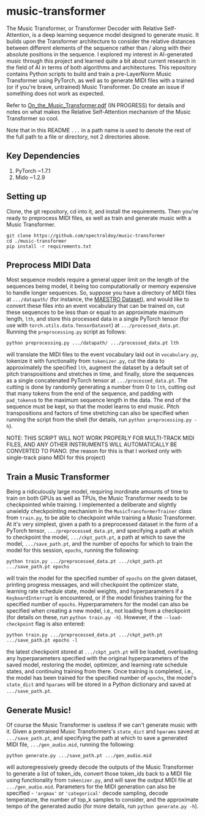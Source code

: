 # music-transformer

The Music Transformer, or Transformer Decoder with Relative Self-Attention, is a deep learning sequence model designed to generate music. It builds upon the Transformer architecture to consider the relative distances between different elements of the sequence rather than / along with their absolute positions in the sequence. I explored my interest in AI-generated music through this project and learned quite a bit about current research in the field of AI in terms of both algorithms and architectures. This repository contains Python scripts to build and train a pre-LayerNorm Music Transformer using PyTorch, as well as to generate MIDI files with a trained (or if you're brave, untrained) Music Transformer. Do create an issue if something does not work as expected.

Refer to [On_the_Music_Transformer.pdf](https://github.com/spectraldoy/music-transformer/blob/main/On_the_Music_Transformer.pdf) (IN PROGRESS) for details and notes on what makes the Relative Self-Attention mechanism of the Music Transformer so cool.

Note that in this README `...` in a path name is used to denote the rest of the full path to a file or directory, not 2 directories above.

## Key Dependencies
1. PyTorch ~1.7.1
2. Mido ~1.2.9

## Setting up
Clone, the git repository, cd into it, and install the requirements. Then you're ready to preprocess MIDI files, as well as train and generate music with a Music Transformer.
```shell
git clone https://github.com/spectraldoy/music-transformer
cd ./music-transformer
pip install -r requirements.txt
```

## Preprocess MIDI Data
Most sequence models require a general upper limit on the length of the sequences being model, it being too computationally or memory expensive to handle longer sequences. So, suppose you have a directory of MIDI files at `.../datapath/` (for instance, the [MAESTRO Dataset](https://magenta.tensorflow.org/datasets/maestro)), and would like to convert these files into an event vocabulary that can be trained on, cut these sequences to be less than or equal to an approximate maximum length, `lth`, and store this processed data in a single PyTorch tensor (for use with `torch.utils.data.TensorDataset`) at `.../processed_data.pt`. Running the `preprocessing.py` script as follows:
```shell
python preprocessing.py .../datapath/ .../processed_data.pt lth
```
will translate the MIDI files to the event vocabulary laid out in `vocabulary.py`, tokenize it with functionality from `tokenizer.py`, cut the data to approximately the specified `lth`, augment the dataset by a default set of pitch transpositions and stretches in time, and finally, store the sequences as a single concatenated PyTorch tensor at `.../processed_data.pt`. The cutting is done by randomly generating a number from 0 to `lth`, cutting out that many tokens from the end of the sequence, and padding with `pad_tokens`s to the maximum sequence length in the data. The end of the sequence must be kept, so that the model learns to end music. Pitch transpositions and factors of time stretching can also be specified when running the script from the shell (for details, run `python preprocessing.py -h`).

NOTE: THIS SCRIPT WILL NOT WORK PROPERLY FOR MULTI-TRACK MIDI FILES, AND ANY OTHER INSTRUMENTS WILL AUTOMATICALLY BE CONVERTED TO PIANO.
(the reason for this is that I worked only with single-track piano MIDI for this project)

## Train a Music Transformer
Being a ridiculously large model, requiring inordinate amounts of time to train on both GPUs as well as TPUs, the Music Transformer needs to be checkpointed while training. I implemented a deliberate and slightly unwieldy checkpointing mechanism in the `MusicTransformerTrainer` class from `train.py`, to be able to checkpoint while training a Music Transformer. At it's very simplest, given a path to a preprocessed dataset in the form of a PyTorch tensor, `.../preprocessed_data.pt`, and specifying a path at which to checkpoint the model, `.../ckpt_path.pt`, a path at which to save the model, `.../save_path.pt`, and the number of epochs for which to train the model for this session, `epochs`, running the following:
```shell
python train.py .../preprocessed_data.pt .../ckpt_path.pt .../save_path.pt epochs
```
will train the model for the specified number of `epochs` on the given dataset, printing progress messages, and will checkpoint the optimizer state, learning rate schedule state, model weights, and hyperparameters if a `KeyboardInterrupt` is encountered, or if the model finishes training for the specified number of `epochs`. Hyperparameters for the model can also be specified when creating a new model, i.e., not loading from a checkpoint (for details on these, run `python train.py -h`). However, if the `--load-checkpoint` flag is also entered:
```shell
python train.py .../preprocessed_data.pt .../ckpt_path.pt .../save_path.pt epochs -l
```
the latest checkpoint stored at `.../ckpt_path.pt` will be loaded, overloading any hyperparameters specified with the original hyperparameters of the saved model, restoring the model, optimizer, and learning rate schedule states, and continuing training from there. Once training is completed, i.e., the model has been trained for the specified number of `epochs`, the model's `state_dict` and `hparams` will be stored in a Python dictionary and saved at `.../save_path.pt`.

## Generate Music!
Of course the Music Transformer is useless if we can't generate music with it. Given a pretrained Music Transformers's `state_dict` and `hparams` saved at `.../save_path.pt`, and specifying the path at which to save a generated MIDI file, `.../gen_audio.mid`, running the following:
```shell
python generate.py .../save_path.pt .../gen_audio.mid
```
will autoregressively greedy decode the outputs of the Music Transformer to generate a list of token_ids, convert those token_ids back to a MIDI file using functionality from `tokenizer.py`, and will save the output MIDI file at `.../gen_audio.mid`. Parameters for the MIDI generation can also be specified - `'argmax'` or `'categorical'` decode sampling, decode temperature, the number of top_k samples to consider, and the approximate tempo of the generated audio (for more details, run `python generate.py -h`).
